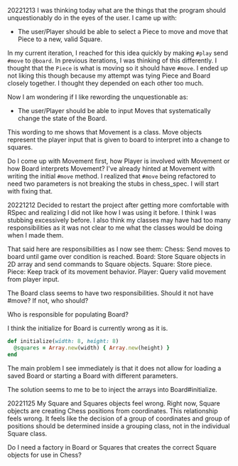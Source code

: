 20221213
  I was thinking today what are the things that the program should unquestionably do in the eyes of the user. I came up with:
  - The user/Player should be able to select a Piece to move and move that Piece to a new, valid Square.

  In my current iteration, I reached for this idea quickly by making `#play` send `#move` to `@board`. In previous iterations, I was thinking of this differently. I thought that the `Piece` is what is moving so it should have `#move`. I ended up not liking this though because my attempt was tying Piece and Board closely together. I thought they depended on each other too much.

  Now I am wondering if I like rewording the unquestionable as:
  - The user/Player should be able to input Moves that systematically change the state of the Board.

  This wording to me shows that Movement is a class. Move objects represent the player input that is given to board to interpret into a change to squares.

  Do I come up with Movement first, how Player is involved with Movement or how Board interprets Movement? I've already hinted at Movement with writing the initial `#move` method. I realized that `#move` being refactored to need two parameters is not breaking the stubs in chess_spec. I will start with fixing that.


20221212
  Decided to restart the project after getting more comfortable with RSpec and realizing I did not like how I was using it before. I think I was stubbing excessively before. I also think my classes may have had too many responsibilities as it was not clear to me what the classes would be doing when I made them.

  That said here are responsibilities as I now see them:
  Chess: Send moves to board until game over condition is reached.
  Board: Store Square objects in 2D array and send commands to Square objects.
  Square: Store piece.
  Piece: Keep track of its movement behavior.
  Player: Query valid movement from player input.

  The Board class seems to have two responsibilities. Should it not have #move? If not, who should?

  Who is responsible for populating Board?

  I think the initialize for Board is currently wrong as it is.
  ```Ruby
  def initialize(width: 8, height: 8)
    @squares = Array.new(width) { Array.new(height) }
  end
  ```
  The main problem I see immediately is that it does not allow for loading a saved Board or starting a Board with different parameters.

  The solution seems to me to be to inject the arrays into Board#initialize.


20221125
  My Square and Squares objects feel wrong. Right now, Square objects are creating Chess positions from coordinates. This relationship feels wrong. It feels like the decision of a group of coordinates and group of positions should be determined inside a grouping class, not in the individual Square class.

  Do I need a factory in Board or Squares that creates the correct Square objects for use in Chess?

